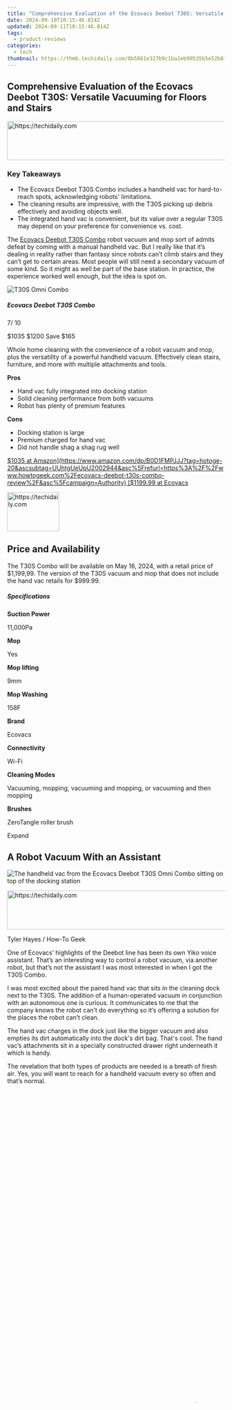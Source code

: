 ```yaml
---
title: "Comprehensive Evaluation of the Ecovacs Deebot T30S: Versatile Vacuuming for Floors and Stairs"
date: 2024-09-10T10:15:46.814Z
updated: 2024-09-11T10:15:46.814Z
tags:
  - product-reviews
categories:
  - tech
thumbnail: https://thmb.techidaily.com/8b5881e327b9c1ba2eb90535b5e52b8fb37d29efd85f95b1f8c43ff4375091ae.jpg
---
```


## Comprehensive Evaluation of the Ecovacs Deebot T30S: Versatile Vacuuming for Floors and Stairs





<!-- affiliate ads begin -->
<a href="https://ephamedtechinc.pxf.io/c/5597632/2120863/26400?prodsku=Mercury" target="_top" id="2120863">
  <img src="//a.impactradius-go.com/display-ad/26400-2120863" border="0" alt="https://techidaily.com" width="728" height="90"/>
</a>
<img height="0" width="0" src="https://ephamedtechinc.pxf.io/i/5597632/2120863/26400?prodsku=Mercury" style="position:absolute;visibility:hidden;" border="0" />
<!-- affiliate ads end -->




### Key Takeaways

* The Ecovacs Deebot T30S Combo includes a handheld vac for hard-to-reach spots, acknowledging robots' limitations.
* The cleaning results are impressive, with the T30S picking up debris effectively and avoiding objects well.
* The integrated hand vac is convenient, but its value over a regular T30S may depend on your preference for convenience vs. cost.

 The [Ecovacs Deebot T30S Combo](https://www.amazon.com/dp/B0D1FMPJJJ?tag=hotoge-20&ascsubtag=UUhtgUeUpU2002944&asc%5Frefurl=https%3A%2F%2Fwww.howtogeek.com%2Fecovacs-deebot-t30s-combo-review%2F&asc%5Fcampaign=Authority) robot vacuum and mop sort of admits defeat by coming with a manual handheld vac. But I really like that it’s dealing in reality rather than fantasy since robots can’t climb stairs and they can’t get to certain areas. Most people will still need a secondary vacuum of some kind. So it might as well be part of the base station. In practice, the experience worked well enough, but the idea is spot on.

![T30S Omni Combo](https://static1.howtogeekimages.com/wordpress/wp-content/uploads/2024/05/cleanshot-2024-05-01-at-14-22-13-2x.png) 

#####  Ecovacs Deebot T30S Combo

7/ 10 

$1035 $1200 Save $165 

Whole home cleaning with the convenience of a robot vacuum and mop, plus the versatility of a powerful handheld vacuum. Effectively clean stairs, furniture, and more with multiple attachments and tools.

**Pros** 
* Hand vac fully integrated into docking station
* Solid cleaning performance from both vacuums
* Robot has plenty of premium features

**Cons** 
* Docking station is large
* Premium charged for hand vac
* Did not handle shag a shag rug well

[$1035 at Amazon](https://www.amazon.com/dp/B0D1FMPJJJ?tag=hotoge-20&ascsubtag=UUhtgUeUpU2002944&asc%5Frefurl=https%3A%2F%2Fwww.howtogeek.com%2Fecovacs-deebot-t30s-combo-review%2F&asc%5Fcampaign=Authority) [$1199.99 at Ecovacs](https://www.anrdoezrs.net/links/3607085/type/dlg/sid/UUhtgUeUpU2002944/https://www.ecovacs.com/us/campaign/deebot-t30s-family) 





<!-- affiliate ads begin -->
<a href="https://aligracehair.sjv.io/c/5597632/2135363/19272" target="_top" id="2135363">
  <img src="//a.impactradius-go.com/display-ad/19272-2135363" border="0" alt="https://techidaily.com" width="120" height="90"/>
</a>
<img height="0" width="0" src="https://aligracehair.sjv.io/i/5597632/2135363/19272" style="position:absolute;visibility:hidden;" border="0" />
<!-- affiliate ads end -->




##  Price and Availability

 The T30S Combo will be available on May 16, 2024, with a retail price of $1,199,99\. The version of the T30S vacuum and mop that does not include the hand vac retails for $999.99.

#####  Specifications

**Suction Power** 

 11,000Pa 

**Mop** 

 Yes 

**Mop lifting** 

 9mm 

**Mop Washing** 

 158F 

**Brand** 

 Ecovacs 

**Connectivity** 

 Wi-Fi 

**Cleaning Modes** 

 Vacuuming, mopping, vacuuming and mopping, or vacuuming and then mopping 

**Brushes** 

 ZeroTangle roller brush 

Expand 

##  A Robot Vacuum With an Assistant

![The handheld vac from the  Ecovacs Deebot T30S Omni Combo sitting on top of the docking station](https://static1.howtogeekimages.com/wordpress/wp-content/uploads/wm/2024/05/the-handheld-vac-from-the-ecovacs-deebot-t30s-omni-combo-sitting-on-top-of-the-docking-station.jpg) 





<!-- affiliate ads begin -->
<a href="https://appsumo.8odi.net/c/5597632/2130891/7443" target="_top" id="2130891">
  <img src="//a.impactradius-go.com/display-ad/7443-2130891" border="0" alt="https://techidaily.com" width="728" height="90"/>
</a>
<img height="0" width="0" src="https://appsumo.8odi.net/i/5597632/2130891/7443" style="position:absolute;visibility:hidden;" border="0" />
<!-- affiliate ads end -->




Tyler Hayes / How-To Geek

 One of Ecovacs’ highlights of the Deebot line has been its own Yiko voice assistant. That’s an interesting way to control a robot vacuum, via another robot, but that’s not the assistant I was most interested in when I got the T30S Combo.

 I was most excited about the paired hand vac that sits in the cleaning dock next to the T30S. The addition of a human-operated vacuum in conjunction with an autonomous one is curious. It communicates to me that the company knows the robot can’t do everything so it’s offering a solution for the places the robot can’t clean.

 The hand vac charges in the dock just like the bigger vacuum and also empties its dirt automatically into the dock's dirt bag. That's cool. The hand vac’s attachments sit in a specially constructed drawer right underneath it which is handy.

 The revelation that both types of products are needed is a breath of fresh air. Yes, you will want to reach for a handheld vacuum every so often and that’s normal.





<!-- affiliate ads begin -->
<span id="1516072">
					<video width="864" height="1536" style="cursor:pointer"
           poster="//a.impactradius-go.com/display-clicktoplayimage/1516072.png"
           onclick="if(!this.playClicked){this.play();this.setAttribute('controls',true);this.playClicked=true;}">
	   <source src="//a.impactradius-go.com/display-ad/16446-1516072">
	   <img src="//a.impactradius-go.com/display-clicktoplayimage/1516072.png" style="border: none; height: 100%; width: 100%; object-fit: contain">
	</video>
	<div style="width:540px;text-align:center"><a href="javascript:window.open(decodeURIComponent('https%3A%2F%2Flaganoo.pxf.io%2Fc%2F5597632%2F1516072%2F16446'), '_blank');void(0);">Click here</a></div>
</span>
<img height="0" width="0" src="https://imp.pxf.io/i/5597632/1516072/16446" style="position:absolute;visibility:hidden;" border="0" />
<!-- affiliate ads end -->




##  Cleaning Results Were Good

![water tanks on the  Ecovacs Deebot T30S Omni Combo docking station](https://static1.howtogeekimages.com/wordpress/wp-content/uploads/wm/2024/05/water-tanks-on-the-ecovacs-deebot-t30s-omni-combo-docking-station.JPG) 





<!-- affiliate ads begin -->
<a href="https://bluettius.sjv.io/c/5597632/2139111/17108" target="_top" id="2139111">
  <img src="//a.impactradius-go.com/display-ad/17108-2139111" border="0" alt="https://techidaily.com" width="728" height="90"/>
</a>
<img height="0" width="0" src="https://bluettius.sjv.io/i/5597632/2139111/17108" style="position:absolute;visibility:hidden;" border="0" />
<!-- affiliate ads end -->




Tyler Hayes / How-To Geek

 Interestingly, Ecovacs makes both the Yeedi M12+ Pro and this T30S vacuum and mop so both the robot vacuums are nearly identical.

 The T30S has the same tech specs like 11,000Pa of suction, the flip-out “TruEdge” mopping pad, and a “ZeroTangle” brush, so it only makes sense that I found the cleaning performance nearly the same as the Yeedi model.

 The T30S picked up the white rice and crushed Cheerios in my tests pretty much completely. The object avoidance was solid even though it could still get tripped up by the minimal, shiny metal frame of my end table. But most robots have.

 My biggest frustration was that the T30S couldn’t handle my heavy shag rug, where the ZeroTangle brush probably would have been put to its biggest test. Still, even across mostly hardwood floors and after lots of vacuuming, there was hardly any hair present on the T30S's roller brush.

 Although I like the idea of including a hand vac with a robot vacuum, I still have a few qualms with this particular combo unit. For example, none of the attachments could be left on the hand vac. They need to be stored separately. That meant an extra step each time I wanted to clean in harder-to-reach places. None of the three attachments were hard to connect and it is nice that more than one is included.

![Attachment drawer on the  Ecovacs Deebot T30S Omni Combo](https://static1.howtogeekimages.com/wordpress/wp-content/uploads/wm/2024/05/attachment-drawer-on-the-ecovacs-deebot-t30s-omni-combo.JPG) 





<!-- affiliate ads begin -->
<a href="https://aligracehair.sjv.io/c/5597632/2135352/19272" target="_top" id="2135352">
  <img src="//a.impactradius-go.com/display-ad/19272-2135352" border="0" alt="https://techidaily.com" width="160" height="90"/>
</a>
<img height="0" width="0" src="https://aligracehair.sjv.io/i/5597632/2135352/19272" style="position:absolute;visibility:hidden;" border="0" />
<!-- affiliate ads end -->




Tyler Hayes / How-To Geek

 The hand vac itself felt a little primitive. Its power ramps up gradually over a few seconds, instead of kicking in instantly. There are two levels of power, but I never felt compelled to use anything other than the strongest one. It was powerful enough to grab all the crumbs I wanted to pick up.

 The quandary here is whether the hand vac is worth an extra $200 over the retail cost of the regular T30S. Despite working well enough, there are a lot of handheld vacuums for under $200\. However, if you’re willing to take the plunge on a $1,000 robot vacuum, I’m inclined to suggest that the extra money isn’t a complete overspend since the docking station will hold the hand vac, charge it, and empty it too. The consideration is more about whether you value convenience or cost.

##  Is the Ecovacs Deebot T30S Combo Worth Spending Money On?

![robot vacuum from the  Ecovacs Deebot T30S Omni Combo](https://static1.howtogeekimages.com/wordpress/wp-content/uploads/wm/2024/05/robot-vacuum-from-the-ecovacs-deebot-t30s-omni-combo.JPG) 

Tyler Hayes / How-To Geek

 It would be nice if a robot vacuum and mop could just clean everywhere, automatically, but I haven’t found one that does that yet. In that case, it’s nice that the [Ecovacs Deebot T30S Combo](https://www.amazon.com/dp/B0D1FMPJJJ?tag=hotoge-20&ascsubtag=UUhtgUeUpU2002944&asc%5Frefurl=https%3A%2F%2Fwww.howtogeek.com%2Fecovacs-deebot-t30s-combo-review%2F&asc%5Fcampaign=Authority) provides an escape valve, or a way to collect crumbs manually, even if the robot can’t do it.

 My biggest hesitation is that this Combo unit sells for a premium, instead of the slightly more modest $899 price that the [Yeedi M12+ Pro](https://www.yeedi.com/us/campaign/robot-vacuum-m12) does. Plus, the T30S Combo docking station just takes up a lot of space. But the real reason to be tempted by the T30S Combo is for its integrated hand vac. For a lot of people, convenience is king. If that’s your priority, then this product is worth considering.

![T30S Omni Combo](https://static1.howtogeekimages.com/wordpress/wp-content/uploads/2024/05/cleanshot-2024-05-01-at-14-22-13-2x.png) 

#####  Ecovacs Deebot T30S Combo

7/ 10 

$1035 $1200 Save $165 

Whole home cleaning with the convenience of a robot vacuum and mop, plus the versatility of a powerful handheld vacuum. Effectively clean stairs, furniture, and more with multiple attachments and tools.

[$1035 at Amazon](https://www.amazon.com/dp/B0D1FMPJJJ?tag=hotoge-20&ascsubtag=UUhtgUeUpU2002944&asc%5Frefurl=https%3A%2F%2Fwww.howtogeek.com%2Fecovacs-deebot-t30s-combo-review%2F&asc%5Fcampaign=Authority) [$1199.99 at Ecovacs](https://www.anrdoezrs.net/links/3607085/type/dlg/sid/UUhtgUeUpU2002944/https://www.ecovacs.com/us/campaign/deebot-t30s-family)

<ins class="adsbygoogle"
     style="display:block"
     data-ad-format="autorelaxed"
     data-ad-client="ca-pub-7571918770474297"
     data-ad-slot="1223367746"></ins>



<ins class="adsbygoogle"
     style="display:block"
     data-ad-client="ca-pub-7571918770474297"
     data-ad-slot="8358498916"
     data-ad-format="auto"
     data-full-width-responsive="true"></ins>


